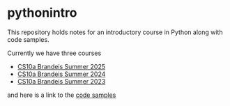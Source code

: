 # pythonintro

This repository holds notes for an introductory course in Python along with code samples.

Currently we have three courses
* [CS10a Brandeis Summer 2025](courses/cs10aBrandeisSum25.md)
* [CS10a Brandeis Summer 2024](courses/cs10aBrandeisSum24.md)
* [CS10a Brandeis Summer 2023](courses/cs10aBrandeisSum23.md)


and here is a link to the [code samples](code/)


